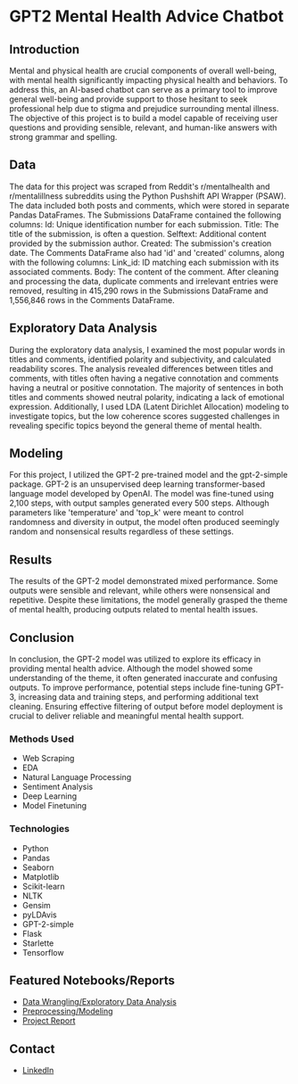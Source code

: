# GPT2 Mental Health Advice Chatbot
## Introduction
Mental and physical health are crucial components of overall well-being, with mental health significantly impacting physical health and behaviors. To address this, an AI-based chatbot can serve as a primary tool to improve general well-being and provide support to those hesitant to seek professional help due to stigma and prejudice surrounding mental illness. The objective of this project is to build a model capable of receiving user questions and providing sensible, relevant, and human-like answers with strong grammar and spelling.
## Data
The data for this project was scraped from Reddit's r/mentalhealth and r/mentalillness subreddits using the Python Pushshift API Wrapper (PSAW). The data included both posts and comments, which were stored in separate Pandas DataFrames. The Submissions DataFrame contained the following columns:
Id: Unique identification number for each submission.
Title: The title of the submission, is often a question.
Selftext: Additional content provided by the submission author.
Created: The submission's creation date.
The Comments DataFrame also had 'id' and 'created' columns, along with the following columns:
Link_id: ID matching each submission with its associated comments.
Body: The content of the comment.
After cleaning and processing the data, duplicate comments and irrelevant entries were removed, resulting in 415,290 rows in the Submissions DataFrame and 1,556,846 rows in the Comments DataFrame.
## Exploratory Data Analysis
During the exploratory data analysis, I examined the most popular words in titles and comments, identified polarity and subjectivity, and calculated readability scores. The analysis revealed differences between titles and comments, with titles often having a negative connotation and comments having a neutral or positive connotation. The majority of sentences in both titles and comments showed neutral polarity, indicating a lack of emotional expression. Additionally, I used LDA (Latent Dirichlet Allocation) modeling to investigate topics, but the low coherence scores suggested challenges in revealing specific topics beyond the general theme of mental health.
## Modeling
For this project, I utilized the GPT-2 pre-trained model and the gpt-2-simple package. GPT-2 is an unsupervised deep learning transformer-based language model developed by OpenAI. The model was fine-tuned using 2,100 steps, with output samples generated every 500 steps. Although parameters like 'temperature' and 'top_k' were meant to control randomness and diversity in output, the model often produced seemingly random and nonsensical results regardless of these settings.
## Results
The results of the GPT-2 model demonstrated mixed performance. Some outputs were sensible and relevant, while others were nonsensical and repetitive. Despite these limitations, the model generally grasped the theme of mental health, producing outputs related to mental health issues.
## Conclusion
In conclusion, the GPT-2 model was utilized to explore its efficacy in providing mental health advice. Although the model showed some understanding of the theme, it often generated inaccurate and confusing outputs. To improve performance, potential steps include fine-tuning GPT-3, increasing data and training steps, and performing additional text cleaning. Ensuring effective filtering of output before model deployment is crucial to deliver reliable and meaningful mental health support.
### Methods Used
* Web Scraping
* EDA
* Natural Language Processing
* Sentiment Analysis
* Deep Learning
* Model Finetuning
### Technologies
* Python
* Pandas
* Seaborn
* Matplotlib
* Scikit-learn
* NLTK
* Gensim
* pyLDAvis
* GPT-2-simple
* Flask
* Starlette
* Tensorflow
## Featured Notebooks/Reports
* [Data Wrangling/Exploratory Data Analysis](https://github.com/yuliyaselevich/GPT2_mental_health_advice_chatbot/blob/main/Notebooks/data_wrangling_eda.ipynb)
* [Preprocessing/Modeling](https://github.com/yuliyaselevich/GPT2_mental_health_advice_chatbot/blob/main/Notebooks/preprocessing_modeling.ipynb)
* [Project Report](https://github.com/yuliyaselevich/Capstone-3-GPT2-Mental-Health-Advice/blob/main/Documents/Capstone3_ProjectReport.pdf)
## Contact
* [LinkedIn](https://www.linkedin.com/in/yuliyaselevich/)
